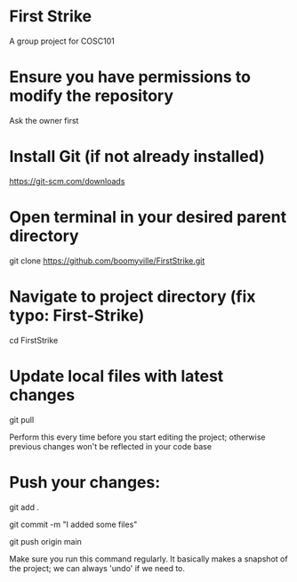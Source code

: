 # First Strike
A group project for COSC101

# Ensure you have permissions to modify the repository 
Ask the owner first

# Install Git (if not already installed)
https://git-scm.com/downloads

# Open terminal in your desired parent directory
git clone https://github.com/boomyville/FirstStrike.git

# Navigate to project directory (fix typo: First-Strike)
cd FirstStrike

# Update local files with latest changes
git pull

Perform this every time before you start editing the project; otherwise previous changes won't be reflected in your code base

# Push your changes:
git add .

git commit -m "I added some files"

git push origin main

Make sure you run this command regularly. It basically makes a snapshot of the project; we can always 'undo' if we need to.
